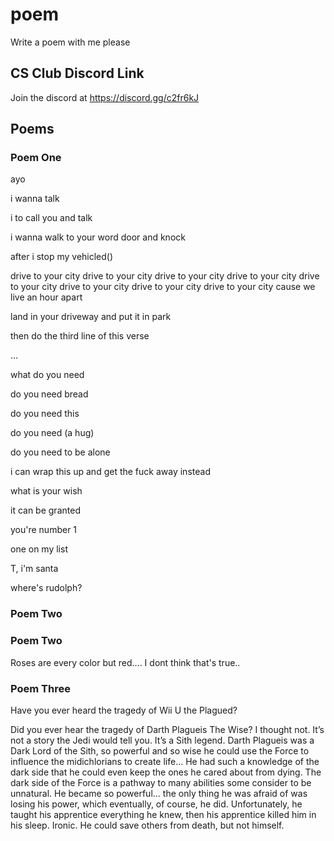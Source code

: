 # poem
Write a poem with me please

## CS Club Discord Link
Join the discord at https://discord.gg/c2fr6kJ

## Poems
### Poem One
ayo

i wanna talk

i to  call you and talk

i wanna walk to your word  door and knock

after i stop my vehicled()


drive to your city
drive to your city
drive to your city
drive to your city
drive to your city
drive to your city
drive to your city
drive to your city
cause we live an hour apart

land in your driveway and put it in park

then do the third line of this verse

...

what do you need

do you need bread

do you need this

do you need (a hug)

do you need to be alone

i can wrap this up and get the fuck away instead

what is your wish

it can be granted

you're number 1

one on my list

T, i'm santa

where's rudolph?

### Poem Two

### Poem Two

Roses are every color but red....
I dont think that's true..

### Poem Three
Have you ever heard the tragedy of Wii U the Plagued?

Did you ever hear the tragedy of Darth Plagueis The Wise? I thought not. It’s not a story the Jedi would tell you. It’s a Sith legend. Darth Plagueis was a Dark Lord of the Sith, so powerful and so wise he could use the Force to influence the midichlorians to create life… He had such a knowledge of the dark side that he could even keep the ones he cared about from dying. The dark side of the Force is a pathway to many abilities some consider to be unnatural. He became so powerful… the only thing he was afraid of was losing his power, which eventually, of course, he did. Unfortunately, he taught his apprentice everything he knew, then his apprentice killed him in his sleep. Ironic. He could save others from death, but not himself.


